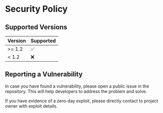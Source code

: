 # Security Policy

## Supported Versions

| Version | Supported          |
| ------- | ------------------ |
| >= 1.2  | :white_check_mark: |
| < 1.2   | :x:                |

## Reporting a Vulnerability

In case you have found a vulnerability, please open a public issue in the repository. This will help developers to address the problem and solve.

If you have evidence of a zero-day exploit, please directly contact to project owner with exploit details.

